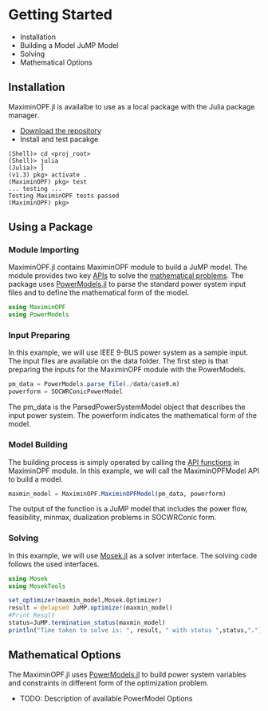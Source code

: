 # Getting Started
* Installation
* Building a Model JuMP Model
* Solving
* Mathematical Options


## Installation
MaximinOPF.jl is availalbe to use as a local package with the Julia package manager. 
* [Download the repository](https://github.com/Argonne-National-Laboratory/MaximinOPF.jl/archive/master.zip)
* Install and test pacakge
```
(Shell)> cd <proj_root>
(Shell)> julia
(Julia)> ]
(v1.3) pkg> activate .
(MaximinOPF) pkg> test
... testing ...
Testing MaximinOPF tests passed
(MaximinOPF) pkg>
```

## Using a Package

### Module Importing
MaximinOPF.jl contains MaximinOPF module to build a JuMP model. The module provides two key [APIs](../API/) to solve the [mathematical problems](../mathematicalconcept/). The package uses [PowerModels.jl](https://github.com/lanl-ansi/PowerModels.jl/tree/master/docs) to parse the standard power system input files and to define the mathematical form of the model. 

```julia
using MaximinOPF
using PowerModels
```

### Input Preparing

In this example, we will use IEEE 9-BUS power system as a sample input. The input files are available on the data folder. The first step is that preparing the inputs for the MaximinOPF module with the PowerModels.

```julia
pm_data = PowerModels.parse_file(./data/case9.m)
powerform = SOCWRConicPowerModel
```

The pm_data is the ParsedPowerSystemModel object that describes the input power system. The powerform indicates the mathematical form of the model.

### Model Building

The building process is simply operated by calling the [API functions](../API/) in MaximinOPF module. In this example, we will call the MaximinOPFModel API to build a model.

```julia
maxmin_model = MaximinOPF.MaximinOPFModel(pm_data, powerform)
```

The output of the function is a JuMP model that includes the power flow, feasibility, minmax, dualization problems in SOCWRConic form. 

### Solving

In this example, we will use [Mosek.jl](https://github.com/JuliaOpt/Mosek.jl) as a solver interface. The solving code follows the used interfaces.
```julia
using Mosek
using MosekTools

set_optimizer(maxmin_model,Mosek.Optimizer)  
result = @elapsed JuMP.optimize!(maxmin_model)
#Print Result   
status=JuMP.termination_status(maxmin_model)
println("Time taken to solve is: ", result, " with status ",status,".")
```


## Mathematical Options
The MaximinOPF.jl uses [PowerModels.jl](https://github.com/lanl-ansi/PowerModels.jl/tree/master/docs) to build power system variables and constraints in different form of the optimization problem.
* TODO: Description of available PowerModel Options

